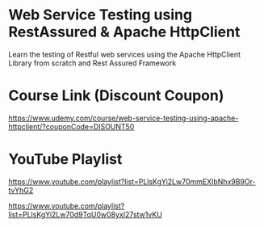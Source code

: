 # Web Service Testing using RestAssured & Apache HttpClient 

Learn the testing of Restful web services using the Apache HttpClient Library from scratch and Rest Assured Framework 

# Course Link (Discount Coupon)

https://www.udemy.com/course/web-service-testing-using-apache-httpclient/?couponCode=DISOUNT50

# YouTube Playlist

https://www.youtube.com/playlist?list=PLlsKgYi2Lw70mmEXIbNhx9B9Or-tvYhG2

https://www.youtube.com/playlist?list=PLlsKgYi2Lw70d9TqU0w08yxI27stw1vKU
